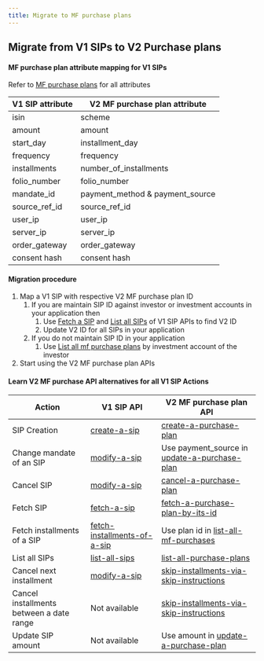 ```yaml
---
title: Migrate to MF purchase plans
---
```

## Migrate from V1 SIPs to V2 Purchase plans


#### MF purchase plan attribute mapping for V1 SIPs

 Refer to [MF purchase plans](https://fintechprimitives.com/docs/api/#purchase-plan-object-structure) for all attributes

|V1 SIP attribute|V2 MF purchase plan attribute|
|-----|-----|
|isin|scheme|
|amount|amount|
|start\_day|installment\_day|
|frequency|frequency|
|installments|number\_of\_installments|
|folio\_number|folio\_number|
|mandate_id|payment\_method & payment\_source|
|source\_ref\_id|source\_ref\_id|
|user\_ip|user\_ip|
|server_ip|server_ip|
|order\_gateway|order\_gateway|
|consent hash|consent hash|

#### Migration procedure

1. Map a V1 SIP with respective V2 MF purchase plan ID
   1. If you are maintain SIP ID against investor or investment accounts in your application then
      1. Use [Fetch a SIP](https://fintechprimitives.com/docs/api/#fetch-a-sip) and [List all SIPs](https://fintechprimitives.com/docs/api/#list-all-sips) of V1 SIP APIs to find V2 ID
      2. Update V2 ID for all SIPs in your application
   2. If you do not maintain SIP ID in your application
      1. Use [List all mf purchase plans](https://fintechprimitives.com/docs/api/#list-all-purchase-plans) by investment account of the investor
2. Start using the V2 MF purchase plan APIs


#### Learn V2 MF purchase API alternatives for all V1 SIP Actions

|Action|V1 SIP API|V2 MF purchase plan API|
|-----|-----|-----|
|SIP Creation|[create-a-sip](https://fintechprimitives.com/docs/api/#create-a-sip)|[create-a-purchase-plan](https://fintechprimitives.com/docs/api/#create-a-purchase-plan)|
|Change mandate of an SIP|[modify-a-sip](https://fintechprimitives.com/docs/api/#modify-a-sip)|Use payment_source in [update-a-purchase-plan](https://fintechprimitives.com/docs/api/#update-a-purchase-plan)|
|Cancel SIP|[modify-a-sip](https://fintechprimitives.com/docs/api/#modify-a-sip)|[cancel-a-purchase-plan](https://fintechprimitives.com/docs/api/#cancel-a-purchase-plan)|
|Fetch SIP |[fetch-a-sip](https://fintechprimitives.com/docs/api/#fetch-a-sip)|[fetch-a-purchase-plan-by-its-id](https://fintechprimitives.com/docs/api/#fetch-a-purchase-plan-by-its-id)|
|Fetch installments of a SIP |[fetch-installments-of-a-sip](https://fintechprimitives.com/docs/api/#fetch-installments-of-a-sip)|Use plan id in [list-all-mf-purchases](https://fintechprimitives.com/docs/api/#list-all-mf-purchases)|
|List all SIPs|[list-all-sips](https://fintechprimitives.com/docs/api/#list-all-sips)|[list-all-purchase-plans](https://fintechprimitives.com/docs/api/#list-all-purchase-plans)|
|Cancel next installment |[modify-a-sip](https://fintechprimitives.com/docs/api/#modify-a-sip)|[skip-installments-via-skip-instructions](https://fintechprimitives.com/docs/api/#skip-installments-via-skip-instructions)|
|Cancel installments between a date range |Not available|[skip-installments-via-skip-instructions](https://fintechprimitives.com/docs/api/#skip-installments-via-skip-instructions)|
|Update SIP amount|Not available|Use amount in [update-a-purchase-plan](https://fintechprimitives.com/docs/api/#update-a-purchase-plan)|




